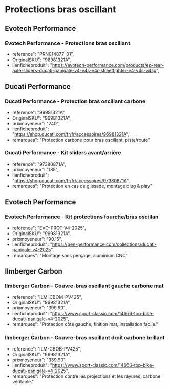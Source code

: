 # Protections bras oscillant
## Evotech Performance
### Evotech Performance - Protections bras oscillant
- reference": "PRN014877-01",
- OriginalSKU": "96981321A",
- lienficheproduit": "https://evotech-performance.com/products/ep-rear-axle-sliders-ducati-panigale-v4-v4s-v4r-streetfighter-v4-v4s-v4sp",
## Ducati Performance
### Ducati Performance - Protection bras oscillant carbone
- reference": "96981321A",
- OriginalSKU": "96981321A",
- prixmoyeneur": "240",
- lienficheproduit": "https://shop.ducati.com/fr/fr/accessoires/96981321A",
- remarques": "Protection carbone pour bras oscillant, piste/route"

### Ducati Performance - Kit sliders avant/arrière
- reference": "97380871A",
- prixmoyeneur": "185",
- lienficheproduit": "https://shop.ducati.com/fr/fr/accessoires/97380871A",
- remarques": "Protection en cas de glissade, montage plug & play"

## Evotech Performance
### Evotech Performance - Kit protections fourche/bras oscillan
- reference": "EVO-PROT-V4-2025",
- OriginalSKU": "96981321A",
- prixmoyeneur": "90.15",
- lienficheproduit": "https://gen-performance.com/collections/ducati-panigale-v4-2025",
- remarques": "Montage sans perçage, aluminium CNC"
  
## Ilmberger Carbon
### Ilmberger Carbon - Couvre-bras oscillant gauche carbone mat
- reference": "ILM-CBOM-PV425",
- OriginalSKU": "96981321A",
- prixmoyeneur": "399.90",
- lienficheproduit": "https://www.sport-classic.com/14666-top-bike-ducati-panigale-v4-2025",
- remarques": "Protection côté gauche, finition mat, installation facile."
    
### Ilmberger Carbon - Couvre-bras oscillant droit carbone brillant
- reference": "ILM-CBOB-PV425",
- OriginalSKU": "96981321A",
- prixmoyeneur": "339.90",
- lienficheproduit": "https://www.sport-classic.com/14666-top-bike-ducati-panigale-v4-2025",
- remarques": "Protection contre les projections et les rayures, carbone véritable."
